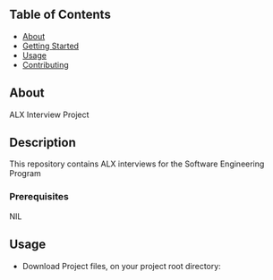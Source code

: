 ## Table of Contents

- [About](#about)
- [Getting Started](#getting_started)
- [Usage](#usage)
- [Contributing](../CONTRIBUTING.md)

## About <a name = "about"></a>

ALX Interview Project

## Description <a name = "getting_started"></a>

This repository contains ALX interviews for the Software Engineering Program 

### Prerequisites

NIL

## Usage <a name = "usage"></a>

- Download Project files, on your project root directory:
